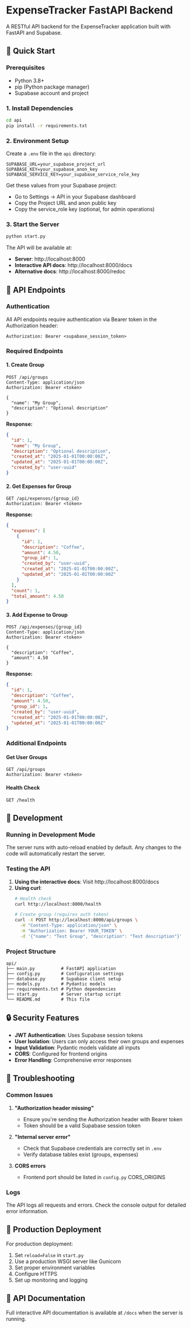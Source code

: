 # ExpenseTracker FastAPI Backend

A RESTful API backend for the ExpenseTracker application built with FastAPI and Supabase.

## 🚀 Quick Start

### Prerequisites

- Python 3.8+
- pip (Python package manager)
- Supabase account and project

### 1. Install Dependencies

```bash
cd api
pip install -r requirements.txt
```

### 2. Environment Setup

Create a `.env` file in the `api` directory:

```env
SUPABASE_URL=your_supabase_project_url
SUPABASE_KEY=your_supabase_anon_key
SUPABASE_SERVICE_KEY=your_supabase_service_role_key
```

Get these values from your Supabase project:
- Go to Settings → API in your Supabase dashboard
- Copy the Project URL and anon public key
- Copy the service_role key (optional, for admin operations)

### 3. Start the Server

```bash
python start.py
```

The API will be available at:
- **Server**: http://localhost:8000
- **Interactive API docs**: http://localhost:8000/docs
- **Alternative docs**: http://localhost:8000/redoc

## 📡 API Endpoints

### Authentication

All API endpoints require authentication via Bearer token in the Authorization header:
```
Authorization: Bearer <supabase_session_token>
```

### Required Endpoints

#### 1. Create Group
```http
POST /api/groups
Content-Type: application/json
Authorization: Bearer <token>

{
  "name": "My Group",
  "description": "Optional description"
}
```

**Response:**
```json
{
  "id": 1,
  "name": "My Group",
  "description": "Optional description",
  "created_at": "2025-01-01T00:00:00Z",
  "updated_at": "2025-01-01T00:00:00Z",
  "created_by": "user-uuid"
}
```

#### 2. Get Expenses for Group
```http
GET /api/expenses/{group_id}
Authorization: Bearer <token>
```

**Response:**
```json
{
  "expenses": [
    {
      "id": 1,
      "description": "Coffee",
      "amount": 4.50,
      "group_id": 1,
      "created_by": "user-uuid",
      "created_at": "2025-01-01T00:00:00Z",
      "updated_at": "2025-01-01T00:00:00Z"
    }
  ],
  "count": 1,
  "total_amount": 4.50
}
```

#### 3. Add Expense to Group
```http
POST /api/expenses/{group_id}
Content-Type: application/json
Authorization: Bearer <token>

{
  "description": "Coffee",
  "amount": 4.50
}
```

**Response:**
```json
{
  "id": 1,
  "description": "Coffee",
  "amount": 4.50,
  "group_id": 1,
  "created_by": "user-uuid",
  "created_at": "2025-01-01T00:00:00Z",
  "updated_at": "2025-01-01T00:00:00Z"
}
```

### Additional Endpoints

#### Get User Groups
```http
GET /api/groups
Authorization: Bearer <token>
```

#### Health Check
```http
GET /health
```

## 🔧 Development

### Running in Development Mode

The server runs with auto-reload enabled by default. Any changes to the code will automatically restart the server.

### Testing the API

1. **Using the interactive docs**: Visit http://localhost:8000/docs
2. **Using curl**:
   ```bash
   # Health check
   curl http://localhost:8000/health
   
   # Create group (requires auth token)
   curl -X POST http://localhost:8000/api/groups \
     -H "Content-Type: application/json" \
     -H "Authorization: Bearer YOUR_TOKEN" \
     -d '{"name": "Test Group", "description": "Test description"}'
   ```

### Project Structure

```
api/
├── main.py          # FastAPI application
├── config.py        # Configuration settings
├── database.py      # Supabase client setup
├── models.py        # Pydantic models
├── requirements.txt # Python dependencies
├── start.py         # Server startup script
└── README.md        # This file
```

## 🔒 Security Features

- **JWT Authentication**: Uses Supabase session tokens
- **User Isolation**: Users can only access their own groups and expenses
- **Input Validation**: Pydantic models validate all inputs
- **CORS**: Configured for frontend origins
- **Error Handling**: Comprehensive error responses

## 🐛 Troubleshooting

### Common Issues

1. **"Authorization header missing"**
   - Ensure you're sending the Authorization header with Bearer token
   - Token should be a valid Supabase session token

2. **"Internal server error"**
   - Check that Supabase credentials are correctly set in `.env`
   - Verify database tables exist (groups, expenses)

3. **CORS errors**
   - Frontend port should be listed in `config.py` CORS_ORIGINS

### Logs

The API logs all requests and errors. Check the console output for detailed error information.

## 🚀 Production Deployment

For production deployment:

1. Set `reload=False` in `start.py`
2. Use a production WSGI server like Gunicorn
3. Set proper environment variables
4. Configure HTTPS
5. Set up monitoring and logging

## 📝 API Documentation

Full interactive API documentation is available at `/docs` when the server is running. 